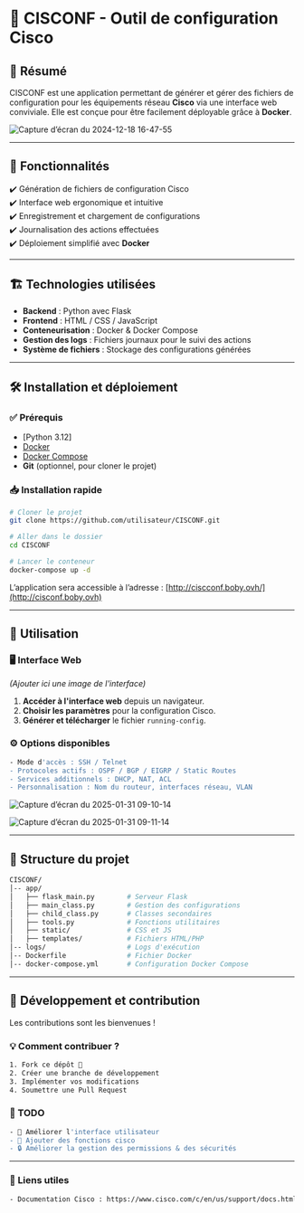 # 📌 CISCONF - Outil de configuration Cisco

## 📖 Résumé
CISCONF est une application permettant de générer et gérer des fichiers de configuration pour les équipements réseau **Cisco** via une interface web conviviale. Elle est conçue pour être facilement déployable grâce à **Docker**.

![Capture d’écran du 2024-12-18 16-47-55](https://github.com/user-attachments/assets/03eeb894-0be8-4652-99df-1781072ffff4)

---

## 🚀 Fonctionnalités
✔️ Génération de fichiers de configuration Cisco  
✔️ Interface web ergonomique et intuitive  
✔️ Enregistrement et chargement de configurations  
✔️ Journalisation des actions effectuées  
✔️ Déploiement simplifié avec **Docker**  

---

## 🏗️ Technologies utilisées
- **Backend** : Python avec Flask  
- **Frontend** : HTML / CSS / JavaScript  
- **Conteneurisation** : Docker & Docker Compose  
- **Gestion des logs** : Fichiers journaux pour le suivi des actions  
- **Système de fichiers** : Stockage des configurations générées  

---

## 🛠️ Installation et déploiement

### ✅ Prérequis
- [Python 3.12]
- [Docker](https://www.docker.com/get-started)
- [Docker Compose](https://docs.docker.com/compose/install/)
- **Git** (optionnel, pour cloner le projet)

### 📥 Installation rapide
```bash
# Cloner le projet
git clone https://github.com/utilisateur/CISCONF.git

# Aller dans le dossier
cd CISCONF

# Lancer le conteneur
docker-compose up -d
```
L’application sera accessible à l’adresse : [http://ciscconf.boby.ovh/](http://cisconf.boby.ovh)

---

## 🎯 Utilisation

### 🖥️ Interface Web  
*(Ajouter ici une image de l'interface)*

1. **Accéder à l'interface web** depuis un navigateur.  
2. **Choisir les paramètres** pour la configuration Cisco.  
3. **Générer et télécharger** le fichier `running-config`.  

### ⚙️ Options disponibles
```bash
- Mode d'accès : SSH / Telnet  
- Protocoles actifs : OSPF / BGP / EIGRP / Static Routes  
- Services additionnels : DHCP, NAT, ACL  
- Personnalisation : Nom du routeur, interfaces réseau, VLAN  
```
![Capture d’écran du 2025-01-31 09-10-14](https://github.com/user-attachments/assets/67b87dfb-a636-4b4a-bf38-2822b73a1a5c)

![Capture d’écran du 2025-01-31 09-11-14](https://github.com/user-attachments/assets/21d0941a-cd2d-45c0-aadc-a828c98e2407)

---

## 📂 Structure du projet

```bash
CISCONF/
│-- app/
│   ├── flask_main.py        # Serveur Flask
│   ├── main_class.py        # Gestion des configurations
│   ├── child_class.py       # Classes secondaires
│   ├── tools.py             # Fonctions utilitaires
│   ├── static/              # CSS et JS
│   ├── templates/           # Fichiers HTML/PHP
│-- logs/                    # Logs d'exécution
│-- Dockerfile               # Fichier Docker
│-- docker-compose.yml       # Configuration Docker Compose
```

---

## 🔧 Développement et contribution

Les contributions sont les bienvenues !  

### 💡 Comment contribuer ?
```bash
1. Fork ce dépôt 📌  
2. Créer une branche de développement  
3. Implémenter vos modifications  
4. Soumettre une Pull Request  
```

### 📌 TODO
```bash
- 🔄 Améliorer l'interface utilisateur  
- 📡 Ajouter des fonctions cisco  
- 🔒 Améliorer la gestion des permissions & des sécurités 
```

---

### 🔗 Liens utiles
```bash
- Documentation Cisco : https://www.cisco.com/c/en/us/support/docs.html    
```

